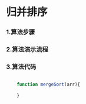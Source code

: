 # 归并排序



### 1.算法步骤




### 2.算法演示流程



### 3.算法代码
```javascript

	function mergeSort(arr){
		
	}


```
